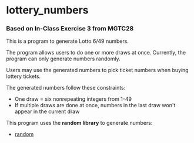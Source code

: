 # lottery_numbers

### Based on In-Class Exercise 3 from MGTC28

This is a program to generate Lotto 6/49 numbers.

The program allows users to do one or more draws at once. Currently, the program can only generate numbers randomly.

Users may use the generated numbers to pick ticket numbers when buying lottery tickets.


The generated numbers follow these constraints:
- One draw = six nonrepeating integers from 1-49
- If multiple draws are done at once, numbers in the last draw won't appear in the current draw


This program uses the **random library** to generate numbers:
- [random](https://www.codecademy.com/resources/docs/python/random-module)
